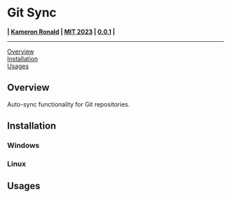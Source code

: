 # Git Sync
**| [Kameron Ronald](https://github.com/Kameroni33) | [MIT 2023](LICENSE) | [0.0.1](CHANGELOG.md) |**

---

[Overview](#overview)  
[Installation](#installation)  
[Usages](#usages)  

## Overview

Auto-sync functionality for Git repositories.

## Installation

### Windows

### Linux

## Usages